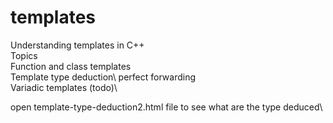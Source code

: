 # templates
Understanding templates in C++\
Topics\
Function and class templates\
Template type deduction\ 
perfect forwarding\
Variadic templates (todo)\

open template-type-deduction2.html file to see what are the type deduced\

